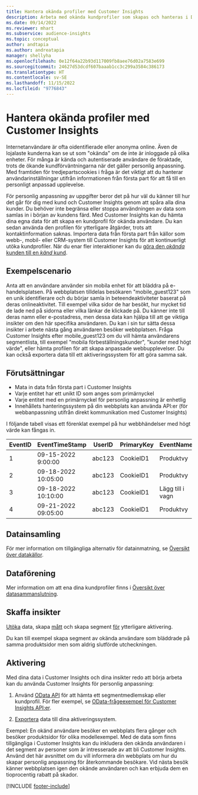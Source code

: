 ```yaml
---
title: Hantera okända profiler med Customer Insights
description: Arbeta med okända kundprofiler som skapas och hanteras i Dynamics 365 Customer Insights.
ms.date: 09/14/2022
ms.reviewer: mhart
ms.subservice: audience-insights
ms.topic: conceptual
author: andtapia
ms.author: andreatapia
manager: shellyha
ms.openlocfilehash: 0e12f64a22b93d117009fb8aee76d02a7583e699
ms.sourcegitcommit: 24627d53dcdf607baaab1cc3c299a3584c386173
ms.translationtype: HT
ms.contentlocale: sv-SE
ms.lasthandoff: 11/15/2022
ms.locfileid: "9776843"
---
```

# <a name="manage-unknown-profiles-with-customer-insights"></a>Hantera okända profiler med Customer Insights

Internetanvändare är ofta oidentifierade eller anonyma online. Även de lojalaste kunderna kan se ut som "okända" om de inte är inloggade på olika enheter. För många är kända och autentiserade användare de föraktade, trots de ökande kundförväntningarna när det gäller personlig anpassning. Med framtiden för tredjepartscookies i fråga är det viktigt att du hanterar användarinställningar utifrån informationen från första part för att få till en personligt anpassad upplevelse.

För personlig anpassning av uppgifter beror det på hur väl du känner till hur det går för dig med kund och Customer Insights genom att spåra alla dina kunder.  Du behöver inte begränsa eller stoppa användningen av data som samlas in i början av kundens färd. Med Customer Insights kan du hämta dina egna data för att skapa en kundprofil för okända användare. Du kan sedan använda den profilen för ytterligare åtgärder, trots att kontaktinformation saknas. Importera data från första part från källor som webb-, mobil- eller CRM-system till Customer Insights för att kontinuerligt utöka kundprofiler. När du enar fler interaktioner kan du [göra den *okända* kunden till en *känd* kund](unknown-to-known.md).

## <a name="sample-scenario"></a>Exempelscenario

Anta att en användare använder sin mobila enhet för att bläddra på e-handelsplatsen. På webbplatsen tilldelas besökaren "mobile_guest123" som en unik identifierare och du börjar samla in beteendeaktiviteter baserat på deras onlineaktivitet. Till exempel vilka sidor de har besökt, hur mycket tid de lade ned på sidorna eller vilka länkar de klickade på. Du känner inte till deras namn eller e-postadress, men dessa data kan hjälpa till att ge viktiga insikter om den här specifika användaren. Du kan i sin tur sätta dessa insikter i arbete nästa gång användaren besöker webbplatsen. Fråga Customer Insights efter mobile_guest123 om du vill hämta användarens segmentlista, till exempel "mobila förbeställningskunder", "kunder med högt värde", eller hämta profilen för att skapa anpassade webbupplevelser. Du kan också exportera data till ett aktiveringssystem för att göra samma sak.

## <a name="prerequisites"></a>Förutsättningar

- Mata in data från första part i Customer Insights
- Varje entitet har ett unikt ID som anges som primärnyckel
- Varje entitet med en primärnyckel för personlig anpassning är enhetlig
- Innehållets hanteringssystem på din webbplats kan använda API:er (för webbanpassning utifrån direkt kommunikation med Customer Insights)

I följande tabell visas ett förenklat exempel på hur webbhändelser med högt värde kan fångas in.

|EventID|EventTimeStamp|UserID|PrimaryKey|EventName|
|--|--|--|--|--|
|1|09-15-2022 9:00:00|abc123|CookieID1|Produktvy|
|2|09-18-2022 10:05:00|abc123|CookieID1|Produktvy|
|3|09-18-2022 10:10:00|abc123|CookieID1|Lägg till i vagn|
|4|09-21-2022 09:05:00|abc123|CookieID1|Produktvy|

## <a name="data-ingestion"></a>Datainsamling

För mer information om tillgängliga alternativ för datainmatning, se [Översikt över datakällor](data-sources.md).

## <a name="data-unification"></a>Dataförening

Mer information om att ena dina kundprofiler finns i [Översikt över datasammanslutning](data-unification.md).

## <a name="get-insights"></a>Skaffa insikter

[Utöka](enrichment-hub.md) data, skapa [mått](measures.md) och skapa segment [för](segments.md) ytterligare aktivering.

Du kan till exempel skapa segment av okända användare som bläddrade på samma produktsidor men som aldrig slutförde utcheckningen.

## <a name="activation"></a>Aktivering

Med dina data i Customer Insights och dina insikter redo att börja arbeta kan du använda Customer Insights för personlig anpassning:

1. Använd [OData API](apis.md) för att hämta ett segmentmedlemskap eller kundprofil. För fler exempel, se [OData-frågeexempel för Customer Insights API:er](odata-examples.md).

1. [Exportera](export-destinations.md) data till dina aktiveringssystem.

Exempel: En okänd användare besöker en webbplats flera gånger och besöker produktsidor för olika modellexempel. Med de data som finns tillgängliga i Customer Insights kan du inkludera den okända användaren i det segment av personer som är intresserade av att bli Customer Insights. Använd det här avsnittet om du vill informera din webbplats om hur du skapar personlig anpassning för återkommande besökare. Vid nästa besök känner webbplatsen igen den okände användaren och kan erbjuda dem en tioprocentig rabatt på skador.

[!INCLUDE [footer-include](includes/footer-banner.md)]
